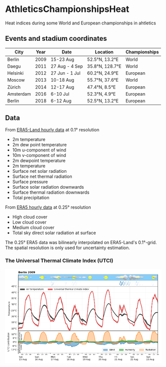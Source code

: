 # AthleticsChampionshipsHeat
Heat indices during some World and European championships in ahtletics

## Events and stadium coordinates

| City | Year | Date | Location | Championships |
|------|------|------|----------|--|
|Berlin | 2009 | 15-23 Aug | 52.5°N, 13.2°E|World |
|Daegu  | 2011 | 27 Aug - 4 Sep | 35.8°N, 128.7°E|World |
|Helsinki | 2012 | 27 Jun - 1 Jul | 60.2°N, 24.9°E|European |
|Moscow   | 2013 | 10-18 Aug | 55.7°N, 37.6°E|World |
|Zürich   | 2014 | 12-17 Aug | 47.4°N, 8.5°E|European |
|Amsterdam| 2016 | 6-10 Jul  | 52.3°N, 4.9°E|European |
|Berlin   | 2018 | 6-12 Aug  | 52.5°N, 13.2°E|European |
  
## Data 

From [ERA5-Land hourly data](https://cds.climate.copernicus.eu/cdsapp#!/dataset/reanalysis-era5-land?tab=overview) at 0.1° resolution

 - 2m temperature
 - 2m dew point temperature
 - 10m u-component of wind
 - 10m v-component of wind
 - 2m dewpoint temperature
 - 2m temperature
 - Surface net solar radiation
 - Surface net thermal radiation
 - Surface pressure
 - Surface solar radiation downwards
 - Surface thermal radiation downwards
 - Total precipitation

From [ERA5 hourly data](https://cds.climate.copernicus.eu/cdsapp#!/dataset/reanalysis-era5-single-levels?tab=overview) at 0.25° resolution

  - High cloud cover
  - Low cloud cover
  - Medium cloud cover
  - Total sky direct solar radiation at surface

The 0.25° ERA5 data was bilinearly interpolated on ERA5-Land's 0.1°-grid. The spatial resolution is only used for uncertainty estimation.


### The Universal Thermal Climate Index (UTCI)

![meteogram](plots/berlin2009.png?raw=true "Meteogram")

